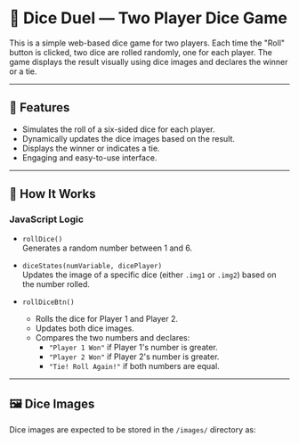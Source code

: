 # 🎲 Dice Duel — Two Player Dice Game

This is a simple web-based dice game for two players. Each time the "Roll" button is clicked, two dice are rolled randomly, one for each player. The game displays the result visually using dice images and declares the winner or a tie.

---

## 🚀 Features

- Simulates the roll of a six-sided dice for each player.
- Dynamically updates the dice images based on the result.
- Displays the winner or indicates a tie.
- Engaging and easy-to-use interface.

---

## 🧩 How It Works

### JavaScript Logic

- `rollDice()`  
  Generates a random number between 1 and 6.

- `diceStates(numVariable, dicePlayer)`  
  Updates the image of a specific dice (either `.img1` or `.img2`) based on the number rolled.

- `rollDiceBtn()`  
  - Rolls the dice for Player 1 and Player 2.  
  - Updates both dice images.  
  - Compares the two numbers and declares:
    - `"Player 1 Won"` if Player 1's number is greater.
    - `"Player 2 Won"` if Player 2's number is greater.
    - `"Tie! Roll Again!"` if both numbers are equal.

---

## 🖼️ Dice Images

Dice images are expected to be stored in the `/images/` directory as:
